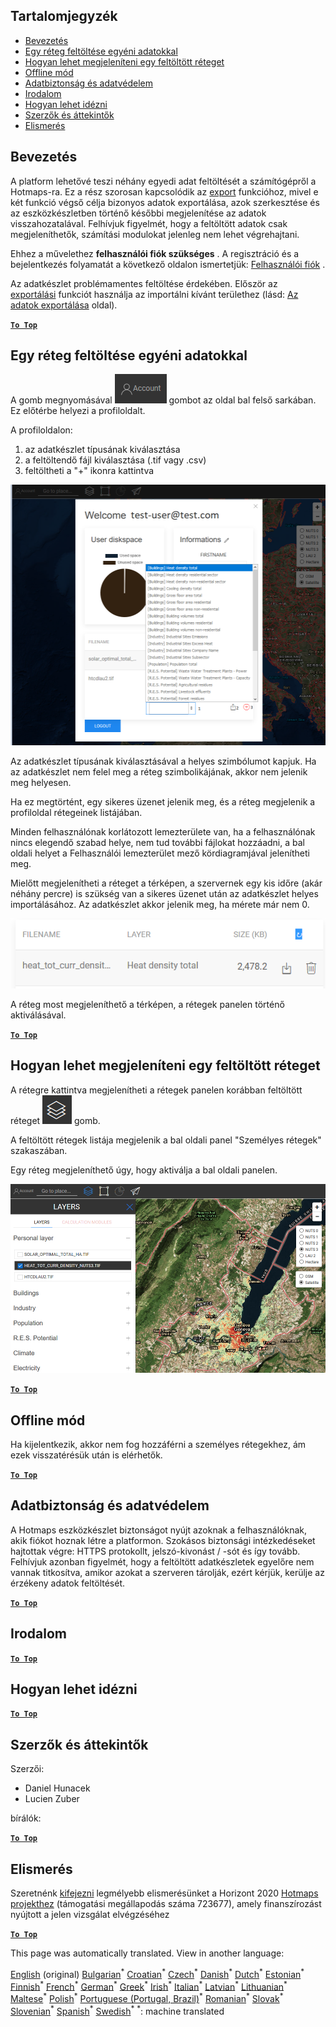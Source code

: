 <h2> Tartalomjegyzék </h2><ul><li> <a href="#Introduction">Bevezetés</a> </li><li> <a href="#How-to-upload-a-layer-with-custom-data">Egy réteg feltöltése egyéni adatokkal</a> </li><li> <a href="#How-to-display-an-uploaded-layer">Hogyan lehet megjeleníteni egy feltöltött réteget</a> </li><li> <a href="#Offline-mode">Offline mód</a> </li><li> <a href="#Data-security-and-privacy">Adatbiztonság és adatvédelem</a> </li><li> <a href="#References">Irodalom</a> </li><li> <a href="#How-to-cite">Hogyan lehet idézni</a> </li><li> <a href="#Authors-and-reviewers">Szerzők és áttekintők</a> </li><li> <a href="#Acknowledgement">Elismerés</a> </li></ul><h2> Bevezetés </h2><p> A platform lehetővé teszi néhány egyedi adat feltöltését a számítógépről a Hotmaps-ra. Ez a rész szorosan kapcsolódik az <a href="hu-Data-export-functionalities">export</a> funkcióhoz, mivel e két funkció végső célja bizonyos adatok exportálása, azok szerkesztése és az eszközkészletben történő későbbi megjelenítése az adatok visszahozatalával. Felhívjuk figyelmét, hogy a feltöltött adatok csak megjeleníthetők, számítási modulokat jelenleg nem lehet végrehajtani. </p><p> Ehhez a művelethez <strong>felhasználói fiók szükséges</strong> . A regisztráció és a bejelentkezés folyamatát a következő oldalon ismertetjük: <a href="hu-Introduction-to-user-interface#Connect">Felhasználói fiók</a> . </p><p> Az adatkészlet problémamentes feltöltése érdekében. Először az <a href="hu-Data-export-functionalities">exportálási</a> funkciót használja az importálni kívánt területhez (lásd: <a href="hu-Data-export-functionalities">Az adatok exportálása</a> oldal). </p><p><ins> <code><strong><a href="#table-of-contents">To Top</a></strong></code> </ins> </p><h2> Egy réteg feltöltése egyéni adatokkal </h2><p> A gomb megnyomásával <img alt="fiók gombra" src="images/account-btn.png"/> gombot az oldal bal felső sarkában. Ez előtérbe helyezi a profiloldalt. </p><p> A profiloldalon: </p><ol><li> az adatkészlet típusának kiválasztása </li><li> a feltöltendő fájl kiválasztása (.tif vagy .csv) </li><li> feltöltheti a "+" ikonra kattintva </li></ol><p><img alt="profiloldal feltöltése" src="images/profile-upload.png"/></p><p> Az adatkészlet típusának kiválasztásával a helyes szimbólumot kapjuk. Ha az adatkészlet nem felel meg a réteg szimbolikájának, akkor nem jelenik meg helyesen. </p><p> Ha ez megtörtént, egy sikeres üzenet jelenik meg, és a réteg megjelenik a profiloldal rétegeinek listájában. </p><p> Minden felhasználónak korlátozott lemezterülete van, ha a felhasználónak nincs elegendő szabad helye, nem tud további fájlokat hozzáadni, a bal oldali helyet a Felhasználói lemezterület mező kördiagramjával jelenítheti meg. </p><p> Mielőtt megjelenítheti a réteget a térképen, a szervernek egy kis időre (akár néhány percre) is szükség van a sikeres üzenet után az adatkészlet helyes importálásához. Az adatkészlet akkor jelenik meg, ha mérete már nem 0. </p><p><img alt="upload_complete" src="images/upload_complete.png"/></p><p> A réteg most megjeleníthető a térképen, a rétegek panelen történő aktiválásával. </p><p><ins> <code><strong><a href="#table-of-contents">To Top</a></strong></code> </ins> </p><h2> Hogyan lehet megjeleníteni egy feltöltött réteget </h2><p> A rétegre kattintva megjelenítheti a rétegek panelen korábban feltöltött réteget <img alt="rétegek gombra" src="images/layers-btn.png"/> gomb. </p><p> A feltöltött rétegek listája megjelenik a bal oldali panel "Személyes rétegek" szakaszában. </p><p> Egy réteg megjeleníthető úgy, hogy aktiválja a bal oldali panelen. </p><p><img alt="feltöltési képernyő réteg" src="images/upload-layers.png"/></p><p><ins> <code><strong><a href="#table-of-contents">To Top</a></strong></code> </ins> </p><h2> Offline mód </h2><p> Ha kijelentkezik, akkor nem fog hozzáférni a személyes rétegekhez, ám ezek visszatérésük után is elérhetők. </p><p><ins> <code><strong><a href="#table-of-contents">To Top</a></strong></code> </ins> </p><h2> Adatbiztonság és adatvédelem </h2><p> A Hotmaps eszközkészlet biztonságot nyújt azoknak a felhasználóknak, akik fiókot hoznak létre a platformon. Szokásos biztonsági intézkedéseket hajtottak végre: HTTPS protokollt, jelszó-kivonást / -sót és így tovább. Felhívjuk azonban figyelmét, hogy a feltöltött adatkészletek egyelőre nem vannak titkosítva, amikor azokat a szerveren tárolják, ezért kérjük, kerülje az érzékeny adatok feltöltését. </p><p><ins> <code><strong><a href="#table-of-contents">To Top</a></strong></code> </ins> </p><h2> Irodalom </h2><p><ins> <code><strong><a href="#table-of-contents">To Top</a></strong></code> </ins> </p><h2> Hogyan lehet idézni </h2><p><ins> <code><strong><a href="#table-of-contents">To Top</a></strong></code> </ins> </p><h2> Szerzők és áttekintők </h2><p> Szerzői: </p><ul><li> Daniel Hunacek </li><li> Lucien Zuber </li></ul><p> bírálók: </p><p><ins> <code><strong><a href="#table-of-contents">To Top</a></strong></code> </ins> </p><h2> Elismerés </h2><p> Szeretnénk <a href="https://www.hotmaps-project.eu">kifejezni</a> legmélyebb elismerésünket a Horizont 2020 <a href="https://www.hotmaps-project.eu">Hotmaps projekthez</a> (támogatási megállapodás száma 723677), amely finanszírozást nyújtott a jelen vizsgálat elvégzéséhez </p><p><ins> <code><strong><a href="#table-of-contents">To Top</a></strong></code> </ins> </p>

This page was automatically translated. View in another language:

[English](en-Data-upload-functionalities) (original) [Bulgarian](bg-Data-upload-functionalities)<sup>\*</sup> [Croatian](hr-Data-upload-functionalities)<sup>\*</sup> [Czech](cs-Data-upload-functionalities)<sup>\*</sup> [Danish](da-Data-upload-functionalities)<sup>\*</sup> [Dutch](nl-Data-upload-functionalities)<sup>\*</sup> [Estonian](et-Data-upload-functionalities)<sup>\*</sup> [Finnish](fi-Data-upload-functionalities)<sup>\*</sup> [French](fr-Data-upload-functionalities)<sup>\*</sup> [German](de-Data-upload-functionalities)<sup>\*</sup> [Greek](el-Data-upload-functionalities)<sup>\*</sup>  [Irish](ga-Data-upload-functionalities)<sup>\*</sup> [Italian](it-Data-upload-functionalities)<sup>\*</sup> [Latvian](lv-Data-upload-functionalities)<sup>\*</sup> [Lithuanian](lt-Data-upload-functionalities)<sup>\*</sup> [Maltese](mt-Data-upload-functionalities)<sup>\*</sup> [Polish](pl-Data-upload-functionalities)<sup>\*</sup> [Portuguese (Portugal, Brazil)](pt-Data-upload-functionalities)<sup>\*</sup> [Romanian](ro-Data-upload-functionalities)<sup>\*</sup> [Slovak](sk-Data-upload-functionalities)<sup>\*</sup> [Slovenian](sl-Data-upload-functionalities)<sup>\*</sup> [Spanish](es-Data-upload-functionalities)<sup>\*</sup> [Swedish](sv-Data-upload-functionalities)<sup>\*</sup>
<sup>\*</sup>: machine translated
